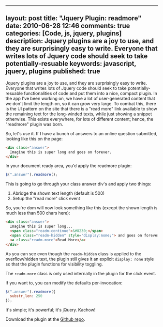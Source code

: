 
---
layout: post
title: "Jquery Plugin: readmore"
date: 2010-06-28 12:46
comments: true
categories: [Code, js, jquery, plugins]
description: Jquery plugins are a joy to use, and they are surprisingly easy to write.  Everyone that writes lots of Jquery code should seek to take potentially-resuable
keywords: javascript, jquery, plugins
published: true
---

Jquery plugins are a joy to use, and they are surprisingly easy to write.  Everyone that writes lots of Jquery code should seek to take potentially-resuable functionalities of code and put them into a nice, compact plugin.  In the app I've been working on, we have a lot of user-generated content that we don't limit the length on, so it can grow very large.  To combat this, there is the UI pattern on the site that there is a "read more" link available to show the remaining text for the long-winded texts, while just showing a snippet otherwise.  This exists everywhere, for lots of different content; hence, the "readmore" plugin was born.

<!--more-->

So, let's use it.  If I have a bunch of answers to an online question submitted, looking like this on the page:

```html
<div class="answer">
  Imagine this is super long and goes on forever.
</div>
```

In your document ready area, you'd apply the readmore plugin:

```js
$(".answer").readmore();
```

This is going to go through your class answer div's and apply two things:

1. Abridge the shown text length (default is 500)
2. Setup the "read more" click event

So, you're dom will now look something like this (except the shown length is much less than 500 chars here):

```html
<div class="answer">
  Imagine this is super long...
  <span class="readm-continue">&#8230;</span>
  <span class="readm-hidden" style="display:none;"> and goes on forever.</span>
  <a class="readm-more">Read More</a>
</div>
```

As you can see even though the `readm-hidden` class is applied to the overflow/hidden text, the plugin still gives it an explicit `display: none` style so that the plugin functions for visibility toggling.

The `readm-more` class is only used internally in the plugin for the click event.

If you want to, you can modify the defaults per-invocation:

```js
$(".answer").readmore({ 
  substr_len: 250
});
```


It's simple; it's powerful; it's jQuery.  Kachow!

Download the plugin at the [Github repo](https://github.com/jtsnake/jquery-readmore).

  
